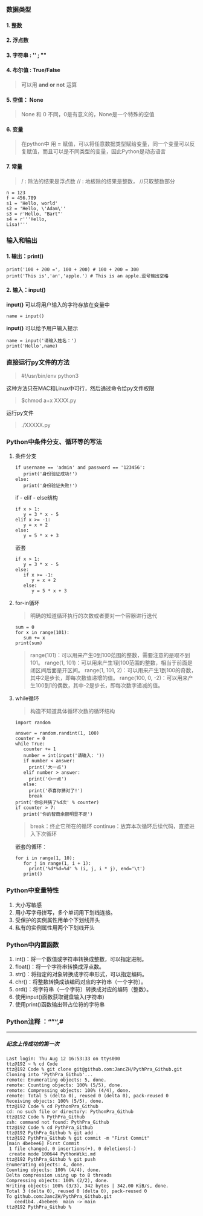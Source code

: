 ### 数据类型
#### 1. 整数
#### 2. 浮点数
#### 3. 字符串 : '' ; ""
#### 4. 布尔值 : True/False
>  可以用 **and or not** 运算
#### 5. 空值： None
> None 和 0 不同，0是有意义的，None是一个特殊的空值
#### 6. 变量
> 在python中 用 **=** 赋值，可以将任意数据类型赋给变量，同一个变量可以反复赋值，而且可以是不同类型的变量，因此Python是动态语言
#### 7. 常量
> / : 除法的结果是浮点数
> // : 地板除的结果是整数， //只取整数部分
```
n = 123
f = 456.789
s1 = 'Hello, world'
s2 = 'Hello, \'Adam\''
s3 = r'Hello, "Bart"'
s4 = r'''Hello,
Lisa!'''
```

### 输入和输出
#### 1. 输出：print()
```
print('100 + 200 =', 100 + 200) # 100 + 200 = 300
print('This is','an','apple.') # This is an apple.逗号输出空格
```
#### 2. 输入：input()
**input()** 可以将用户输入的字符存放在变量中
```
name = input()
```
**input()** 可以给予用户输入提示
```
name = input('请输入姓名：')
print('Hello',name)
```
### 直接运行py文件的方法
> #!/usr/bin/env python3

这种方法只在MAC和Linux中可行，然后通过命令给py文件权限

> $chmod a+x XXXX.py

运行py文件
> ./XXXXX.py

### Python中条件分支、循环等的写法
1. 条件分支
   ```
   if username == 'admin' and password == '123456':
      print('身份验证成功!')
   else:
      print('身份验证失败!')
   ```
   if - elif - else结构
   ```
   if x > 1:
      y = 3 * x - 5
   elif x >= -1:
      y = x + 2
   else:
      y = 5 * x + 3
   ```
   嵌套
   ```
   if x > 1:
      y = 3 * x - 5
   else:
      if x >= -1:
         y = x + 2
      else:
         y = 5 * x + 3
   ```
2. for-in循环
   > 明确的知道循环执行的次数或者要对一个容器进行迭代
   ```
   sum = 0
   for x in range(101):
      sum += x
   print(sum)
   ```
   > range(101)：可以用来产生0到100范围的整数，需要注意的是取不到101。
     range(1, 101)：可以用来产生1到100范围的整数，相当于前面是闭区间后面是开区间。
     range(1, 101, 2)：可以用来产生1到100的奇数，其中2是步长，即每次数值递增的值。
     range(100, 0, -2)：可以用来产生100到1的偶数，其中-2是步长，即每次数字递减的值。
3. while循环
   > 构造不知道具体循环次数的循环结构
   ```
   import random

   answer = random.randint(1, 100)
   counter = 0
   while True:
      counter += 1
      number = int(input('请输入: '))
      if number < answer:
        print('大一点')
      elif number > answer:
        print('小一点')
      else:
        print('恭喜你猜对了!')
        break
   print('你总共猜了%d次' % counter)
   if counter > 7:
      print('你的智商余额明显不足')
   ```
   >break：终止它所在的循环
    continue：放弃本次循环后续代码，直接进入下次循环
   
   嵌套的循环：
   ```
   for i in range(1, 10):
      for j in range(1, i + 1):
        print('%d*%d=%d' % (i, j, i * j), end='\t')
      print()
   ```


### Python中变量特性
1. 大小写敏感
2. 用小写字母拼写，多个单词用下划线连接。
3. 受保护的实例属性用单个下划线开头
4. 私有的实例属性用两个下划线开头

### Python中内置函数
1. int()：将一个数值或字符串转换成整数，可以指定进制。
2. float()：将一个字符串转换成浮点数。
3. str()：将指定的对象转换成字符串形式，可以指定编码。
4. chr()：将整数转换成该编码对应的字符串（一个字符）。
5. ord()：将字符串（一个字符）转换成对应的编码（整数）。
6. 使用input()函数获取键盘输入(字符串)
7. 使用print()函数输出带占位符的字符串

### Python注释 ：“”“,#

-----

##### 纪念上传成功的第一次
````
Last login: Thu Aug 12 16:53:33 on ttys000
ttz@192 ~ % cd Code
ttz@192 Code % git clone git@github.com:JancZH/PythPra_Github.git
Cloning into 'PythPra_Github'...
remote: Enumerating objects: 5, done.
remote: Counting objects: 100% (5/5), done.
remote: Compressing objects: 100% (4/4), done.
remote: Total 5 (delta 0), reused 0 (delta 0), pack-reused 0
Receiving objects: 100% (5/5), done.
ttz@192 Code % cd PythonPra_Github
cd: no such file or directory: PythonPra_Github
ttz@192 Code % PythPra_Github
zsh: command not found: PythPra_Github
ttz@192 Code % cd PythPra_Github
ttz@192 PythPra_Github % git add .
ttz@192 PythPra_Github % git commit -m "First Commit"
[main 4bebee6] First Commit
 1 file changed, 0 insertions(+), 0 deletions(-)
 create mode 100644 PythonWiki.md
ttz@192 PythPra_Github % git push
Enumerating objects: 4, done.
Counting objects: 100% (4/4), done.
Delta compression using up to 8 threads
Compressing objects: 100% (2/2), done.
Writing objects: 100% (3/3), 342 bytes | 342.00 KiB/s, done.
Total 3 (delta 0), reused 0 (delta 0), pack-reused 0
To github.com:JancZH/PythPra_Github.git
   ceed1b4..4bebee6  main -> main
ttz@192 PythPra_Github % 

``````